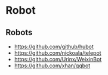 # Robot


## Robots

- https://github.com/github/hubot
- https://github.com/nickoala/telepot
- https://github.com/Urinx/WeixinBot
- https://github.com/xhan/qqbot
